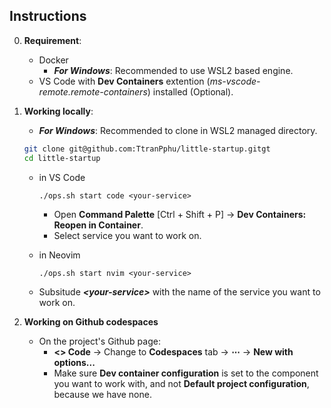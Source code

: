 ## Instructions

0.  **Requirement**:

    - Docker
      - **_For Windows_**: Recommended to use WSL2 based engine.
    - VS Code with **Dev Containers** extention (_ms-vscode-remote.remote-containers_) installed (Optional).

1.  **Working locally**:

    - **_For Windows_**: Recommended to clone in WSL2 managed directory.

    ```sh
    git clone git@github.com:TtranPphu/little-startup.gitgt
    cd little-startup
    ```

    - in VS Code

      ```
      ./ops.sh start code <your-service>
      ```

      - Open **Command Palette** [Ctrl + Shift + P] -> **Dev Containers: Reopen in Container**.
      - Select service you want to work on.

    - in Neovim
      ```
      ./ops.sh start nvim <your-service>
      ```
    - Subsitude **_\<your-service\>_** with the name of the service you want to work on.

2.  **Working on Github codespaces**

    - On the project's Github page:
      - **<> Code** -> Change to **Codespaces** tab -> **⋯** -> **New with options...**
      - Make sure **Dev container configuration** is set to the component you want to work with, and not **Default project configuration**, because we have none.
